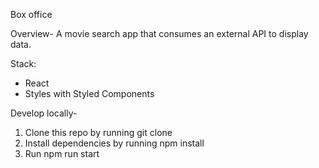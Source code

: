 Box office

Overview-
A movie search app that consumes an external API to display data.

Stack:
- React
- Styles with Styled Components


Develop locally-
1. Clone this repo by running git clone 
2. Install dependencies by running npm install
3. Run npm run start